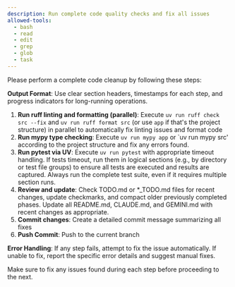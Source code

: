 ```yaml
---
description: Run complete code quality checks and fix all issues
allowed-tools:
  - bash
  - read
  - edit
  - grep
  - glob
  - task
---
```


Please perform a complete code cleanup by following these steps:

**Output Format**: Use clear section headers, timestamps for each step, and progress indicators for long-running operations.

1. **Run ruff linting and formatting (parallel)**: Execute `uv run ruff check src --fix` and `uv run ruff format src` (or use `app` if that's the project structure) in parallel to automatically fix linting issues and format code
2. **Run mypy type checking**: Execute `uv run mypy app` or `uv run mypy src' according to the project structure and fix any errors found.
3. **Run pytest via UV**: Execute `uv run pytest` with appropriate timeout handling. If tests timeout, run them in logical sections (e.g., by directory or test file groups) to ensure all tests are executed and results are captured. Always run the complete test suite, even if it requires multiple section runs.
4. **Review and update**: Check TODO.md or *_TODO.md files for recent changes, update checkmarks, and compact older previously completed phases. Update all README.md, CLAUDE.md, and GEMINI.md with recent changes as appropriate.
5. **Commit changes**: Create a detailed commit message summarizing all fixes
6. **Push Commit**: Push to the current branch

**Error Handling**: If any step fails, attempt to fix the issue automatically. If unable to fix, report the specific error details and suggest manual fixes.

Make sure to fix any issues found during each step before proceeding to the next.
